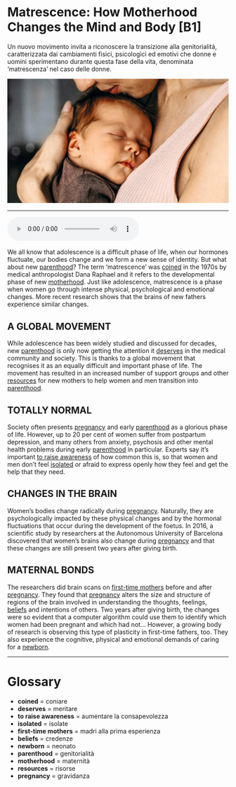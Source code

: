 # Matrescence: How Motherhood Changes the Mind and Body   [B1]

Un nuovo movimento invita a riconoscere la transizione alla genitorialità, caratterizzata dai cambiamenti fisici, psicologici ed emotivi che donne e uomini sperimentano durante questa fase della vita, denominata ‘matrescenza’ nel caso delle donne.

![](Matrescence%20How%20Motherhood%20Changes%20the%20Mind%20and%20Body.jpg)

--------------

<div>
<audio controls autoplay>
    <source src="https:/raw.githubusercontent.com/dartie/speakup/main/2024-02/Matrescence%20How%20Motherhood%20Changes%20the%20Mind%20and%20Body.mp3" type="audio/mpeg">
</audio>
</div>


We all know that adolescence is a difficult phase of life, when our hormones fluctuate, our bodies change and we form a new sense of identity. But what about new [parenthood](## "genitorialità")? The term ‘matrescence’ was [coined](## "coniare") in the 1970s by medical anthropologist Dana Raphael and it refers to the developmental phase of new [motherhood](## "maternità"). Just like adolescence, matrescence is a phase when women go through intense physical, psychological and emotional changes. More recent research shows that the brains of new fathers experience similar changes.

## A GLOBAL MOVEMENT
While adolescence has been widely studied and discussed for decades, new [parenthood](## "genitorialità") is only now getting the attention it [deserves](## "meritare") in the medical community and society. This is thanks to a global movement that recognises it as an equally difficult and important phase of life. The movement has resulted in an increased number of support groups and other [resources](## "risorse") for new mothers to help women and men transition into [parenthood](## "genitorialità").

## TOTALLY NORMAL
Society often presents [pregnancy](## "gravidanza") and early [parenthood](## "genitorialità") as a glorious phase of life. However, up to 20 per cent of women suffer from postpartum depression, and many others from anxiety, psychosis and other mental health problems during early [parenthood](## "genitorialità") in particular. Experts say it’s important [to raise awareness](## "aumentare la consapevolezza") of how common this is, so that women and men don’t feel [isolated](## "isolate") or afraid to express openly how they feel and get the help that they need. 

## CHANGES IN THE BRAIN
Women’s bodies change radically during [pregnancy](## "gravidanza"). Naturally, they are psychologically impacted by these physical changes and by the hormonal fluctuations that occur during the development of the foetus. In 2016, a scientific study by researchers at the Autonomous University of Barcelona discovered that women’s brains also change during [pregnancy](## "gravidanza") and that these changes are still present two years after giving birth.

## MATERNAL BONDS
The researchers did brain scans on [first-time mothers](## "madri alla prima esperienza") before and after [pregnancy](## "gravidanza"). They found that [pregnancy](## "gravidanza") alters the size and structure of regions of the brain involved in understanding the thoughts, feelings, [beliefs](## "credenze") and intentions of others. Two years after giving birth, the changes were so evident that a computer algorithm could use them to identify which women had been pregnant and which had not... However, a growing body of research is observing this type of plasticity in first-time fathers, too. They also experience the cognitive, physical and emotional demands of caring for a [newborn](## "neonato").  

--------------

<div style = "display:block; clear:both; page-break-after:always;"></div>

# Glossary
* **coined** = coniare
* **deserves** = meritare
* **to raise awareness** = aumentare la consapevolezza
* **isolated** = isolate
* **first-time mothers** = madri alla prima esperienza
* **beliefs** = credenze
* **newborn** = neonato
* **parenthood** = genitorialità
* **motherhood** = maternità
* **resources** = risorse
* **pregnancy** = gravidanza
